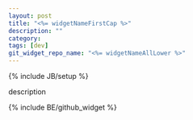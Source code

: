 ```yaml
---
layout: post
title: "<%= widgetNameFirstCap %>"
description: ""
category: 
tags: [dev]
git_widget_repo_name: "<%= widgetNameAllLower %>"
---
```


{% include JB/setup %}

description

{% include BE/github_widget %}

<link rel="stylesheet" href="{{ site.JB.WIDGET_PATH }}/<%= widgetNameAllLower %>/css/<%= widgetNameAllLower %>.css" media="screen" type="text/css" />
<link rel="stylesheet" href="{{ site.JB.WIDGET_PATH }}/<%= widgetNameAllLower %>/css/app.css" media="screen" type="text/css" />
<div class="<%= widgetNameAllLower %>BlogWidgetWrap widgetWrap">
	<div class="<%= widgetNameAllLower %>WidgetFrame"> </div>
</div>
<script> 
	inlineScript.<%= widgetNameAllLower %> = require.config({
		paths: {
	 		'jQuery': '{{ site.JB.WIDGET_PATH }}/<%= widgetNameAllLower %>/jquery.min'
	 	},
	 	shim: {
	        'jQuery': {
	            exports: '$'
	        }
	    },
     	 context: "<%= widgetNameAllLower %>",
         baseUrl: "{{ site.JB.WIDGET_PATH }}/<%= widgetNameAllLower %>/"
    });
	inlineScript.<%= widgetNameAllLower %>(['js/app']);
</script>